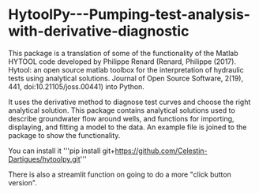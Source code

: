 # HytoolPy---Pumping-test-analysis-with-derivative-diagnostic
This package is a translation of some of the functionality of the Matlab HYTOOL code developed by Philippe Renard (Renard, Philippe (2017). Hytool: an open source matlab toolbox for the interpretation of hydraulic tests using analytical solutions. Journal of Open Source Software, 2(19), 441, doi:10.21105/joss.00441) into Python. 

It uses the derivative method to diagnose test curves and choose the right analytical solution.
This package contains analytical solutions used to describe groundwater flow around wells, and functions for importing, displaying, and fitting a model to the data. An example file is joined to the package to show the functionality.

You can install it '''pip install git+https://github.com/Celestin-Dartigues/hytoolpy.git'''


There is also a streamlit function on going to do a more "click button version".
